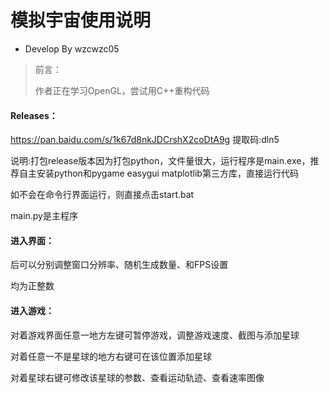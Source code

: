 # 模拟宇宙使用说明

- Develop By wzcwzc05



> 前言：
>
> 作者正在学习OpenGL，尝试用C++重构代码

#### Releases：

https://pan.baidu.com/s/1k67d8nkJDCrshX2coDtA9g 提取码:dln5

说明:打包release版本因为打包python，文件量很大，运行程序是main.exe，推荐自主安装python和pygame easygui matplotlib第三方库，直接运行代码



如不会在命令行界面运行，则直接点击start.bat

main.py是主程序

#### 进入界面：

后可以分别调整窗口分辨率、随机生成数量、和FPS设置

均为正整数



#### 进入游戏：

对着游戏界面任意一地方左键可暂停游戏，调整游戏速度、截图与添加星球

对着任意一不是星球的地方右键可在该位置添加星球

对着星球右键可修改该星球的参数、查看运动轨迹、查看速率图像

